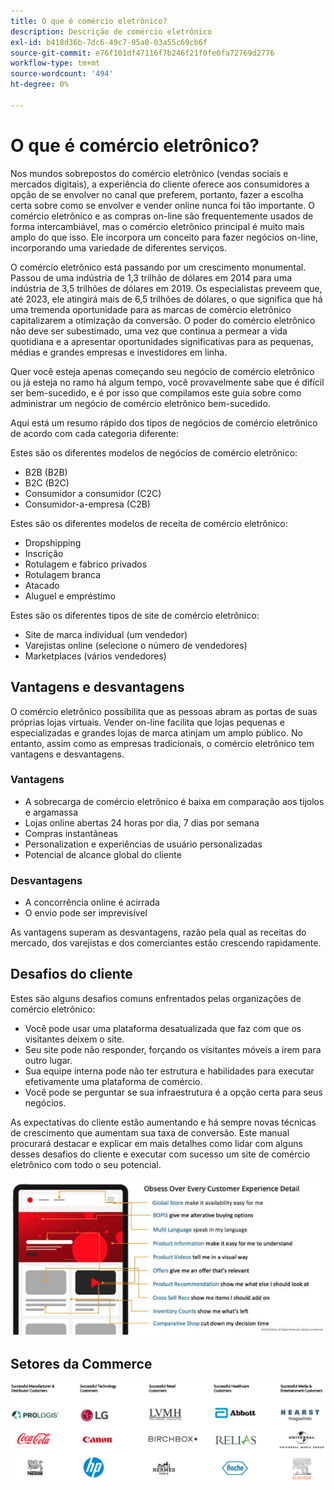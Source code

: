 ```yaml
---
title: O que é comércio eletrônico?
description: Descrição de comércio eletrônico
exl-id: b418d36b-7dc6-49c7-95a8-03a55c69cb6f
source-git-commit: e76f101df47116f7b246f21f0fe0fa72769d2776
workflow-type: tm+mt
source-wordcount: '494'
ht-degree: 0%

---
```


# O que é comércio eletrônico?

Nos mundos sobrepostos do comércio eletrônico (vendas sociais e mercados digitais), a experiência do cliente oferece aos consumidores a opção de se envolver no canal que preferem, portanto, fazer a escolha certa sobre como se envolver e vender online nunca foi tão importante. O comércio eletrônico e as compras on-line são frequentemente usados de forma intercambiável, mas o comércio eletrônico principal é muito mais amplo do que isso. Ele incorpora um conceito para fazer negócios on-line, incorporando uma variedade de diferentes serviços.

O comércio eletrônico está passando por um crescimento monumental. Passou de uma indústria de 1,3 trilhão de dólares em 2014 para uma indústria de 3,5 trilhões de dólares em 2019. Os especialistas preveem que, até 2023, ele atingirá mais de 6,5 trilhões de dólares, o que significa que há uma tremenda oportunidade para as marcas de comércio eletrônico capitalizarem a otimização da conversão. O poder do comércio eletrônico não deve ser subestimado, uma vez que continua a permear a vida quotidiana e a apresentar oportunidades significativas para as pequenas, médias e grandes empresas e investidores em linha.

Quer você esteja apenas começando seu negócio de comércio eletrônico ou já esteja no ramo há algum tempo, você provavelmente sabe que é difícil ser bem-sucedido, e é por isso que compilamos este guia sobre como administrar um negócio de comércio eletrônico bem-sucedido.

Aqui está um resumo rápido dos tipos de negócios de comércio eletrônico de acordo com cada categoria diferente:

Estes são os diferentes modelos de negócios de comércio eletrônico:

- B2B (B2B)
- B2C (B2C)
- Consumidor a consumidor (C2C)
- Consumidor-a-empresa (C2B)

Estes são os diferentes modelos de receita de comércio eletrônico:

- Dropshipping
- Inscrição
- Rotulagem e fabrico privados
- Rotulagem branca
- Atacado
- Aluguel e empréstimo

Estes são os diferentes tipos de site de comércio eletrônico:

- Site de marca individual (um vendedor)
- Varejistas online (selecione o número de vendedores)
- Marketplaces (vários vendedores)

## Vantagens e desvantagens

O comércio eletrônico possibilita que as pessoas abram as portas de suas próprias lojas virtuais. Vender on-line facilita que lojas pequenas e especializadas e grandes lojas de marca atinjam um amplo público. No entanto, assim como as empresas tradicionais, o comércio eletrônico tem vantagens e desvantagens.

### Vantagens

- A sobrecarga de comércio eletrônico é baixa em comparação aos tijolos e argamassa
- Lojas online abertas 24 horas por dia, 7 dias por semana
- Compras instantâneas
- Personalization e experiências de usuário personalizadas
- Potencial de alcance global do cliente

### Desvantagens

- A concorrência online é acirrada
- O envio pode ser imprevisível

As vantagens superam as desvantagens, razão pela qual as receitas do mercado, dos varejistas e dos comerciantes estão crescendo rapidamente.

## Desafios do cliente

Estes são alguns desafios comuns enfrentados pelas organizações de comércio eletrônico:

- Você pode usar uma plataforma desatualizada que faz com que os visitantes deixem o site.
- Seu site pode não responder, forçando os visitantes móveis a irem para outro lugar.
- Sua equipe interna pode não ter estrutura e habilidades para executar efetivamente uma plataforma de comércio.
- Você pode se perguntar se sua infraestrutura é a opção certa para seus negócios.

As expectativas do cliente estão aumentando e há sempre novas técnicas de crescimento que aumentam sua taxa de conversão. Este manual procurará destacar e explicar em mais detalhes como lidar com alguns desses desafios do cliente e executar com sucesso um site de comércio eletrônico com todo o seu potencial.

![O valor da tecnologia comercial](../../assets/playbooks/commerce-tech.png)

## Setores da Commerce

![O valor da tecnologia comercial](../../assets/playbooks/commerce-industries.png)
